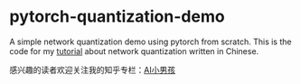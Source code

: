 # pytorch-quantization-demo
A simple network quantization demo using pytorch from scratch. This is the code for my [tutorial](https://jermmy.github.io/2020/06/13/2020-6-13-network-quantization-1/) about network quantization written in Chinese. 

感兴趣的读者欢迎关注我的知乎专栏：[AI小男孩](https://zhuanlan.zhihu.com/c_1258047709686231040)

